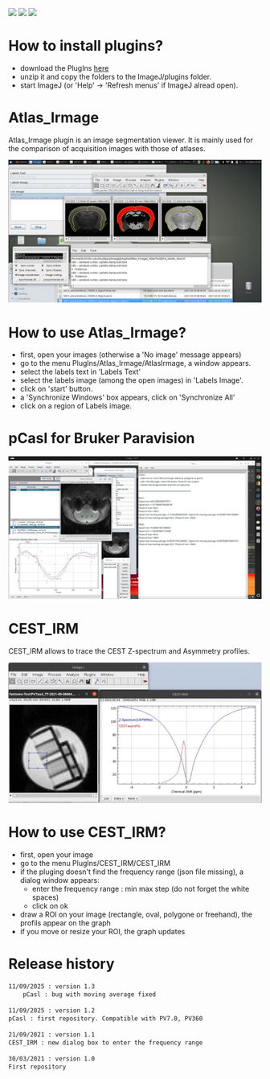 [![](https://img.shields.io/badge/java-8-yellow.svg)](https://www.java.com/fr/download/)
[![](https://img.shields.io/badge/platform-Linux%2C%20OSX%2C%20Windows-orange.svg)](#)
[![](https://img.shields.io/badge/works%20with-ImageJ-1abc9c.svg)](https://imagej.nih.gov/ij/)


# How to install plugins?

- download the PlugIns [here](https://github.com/montigno/PlugIns_ImageJ/archive/refs/heads/main.zip)
- unzip it and copy the folders to the ImageJ/plugins folder.
- start ImageJ (or 'Help' -> 'Refresh menus' if ImageJ alread open).

# Atlas_Irmage

Atlas_Irmage plugin is an image segmentation viewer.
It is mainly used for the comparison of acquisition images with those of atlases.

<p align="left">
<img src="https://github.com/montigno/PlugIns_ImageJ/blob/main/Screenshot_Atlas.jpg" width="600">
</p>

# How to use Atlas_Irmage?

- first, open your images (otherwise a 'No image' message appears)
- go to the menu PlugIns/Atlas_Irmage/AtlasIrmage, a window appears.
- select the labels text in 'Labels Text'
- select the labels image (among the open images) in 'Labels Image'.
- click on 'start' button.
- a 'Synchronize Windows' box appears, click on 'Synchronize All'
- click on a region of Labels image.

# pCasl for Bruker Paravision

<p align="left">
<img src="https://github.com/montigno/PlugIns_ImageJ/blob/main/Screenshot_pCasl.jpg" width="600">
</p>

# CEST_IRM

CEST_IRM allows to trace the CEST Z-spectrum and Asymmetry profiles.

<p align="left">
<img src="https://github.com/montigno/PlugIns_ImageJ/blob/main/Screenshot_CEST.jpg" width="600">
</p>

# How to use CEST_IRM?

 - first, open your image
 - go to the menu PlugIns/CEST_IRM/CEST_IRM
 - if the pluging doesn't find the frequency range (json file missing), a dialog window appears:
      - enter the frequency range : min max step (do not forget the white spaces)
      - click on ok
 - draw a ROI on your image (rectangle, oval, polygone or freehand), the profils appear on the graph
 - if you move or resize your ROI, the graph updates

# Release history

    11/09/2025 : version 1.3
        pCasl : bug with moving average fixed

    11/09/2025 : version 1.2
	pCasl : first repository. Compatible with PV7.0, PV360

    21/09/2021 : version 1.1
	CEST_IRM : new dialog box to enter the frequency range

    30/03/2021 : version 1.0
	First repository

